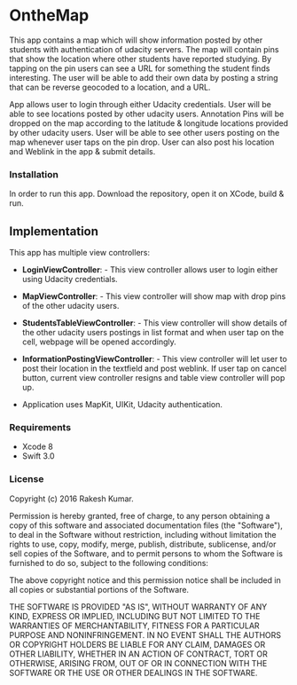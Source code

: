 # OntheMap
This app contains a map which will show information posted by other students with authentication of udacity servers. The map will contain pins that show the location where other students have reported studying.
By tapping on the pin users can see a URL for something the student finds interesting. The user will be able to add their own data by posting a string that can be reverse geocoded to a location, and a URL.

App allows user to login through either Udacity credentials. User will be able to see locations posted by other udacity users. Annotation Pins will be dropped on the map according to the latitude & longitude locations provided by other udacity users.
User will be able to see other users posting on the map whenever user taps on the pin drop. User can also post his location and Weblink in the app & submit details. 

### Installation

In order to run this app. Download the repository, open it on XCode, build & run.

## Implementation
This app has multiple view controllers:

- __LoginViewController__: - This view controller allows user to login either using Udacity credentials. 

- __MapViewController__: - This view controller will show map with drop pins of the other udacity users.   

- __StudentsTableViewController__: - This view controller will show details of the other udacity users postings in list format and when user tap on the cell, webpage will be opened accordingly.
 
- __InformationPostingViewController__: - This view controller will let user to post their location in the textfield and post weblink. If user tap on cancel button, current view controller resigns and table view controller will pop up. 

- Application uses MapKit, UIKit, Udacity authentication.
 

### Requirements

* Xcode 8
* Swift 3.0

### License

Copyright (c) 2016 Rakesh Kumar.

Permission is hereby granted, free of charge, to any person obtaining a copy of this software and associated documentation files (the "Software"), to deal in the Software without restriction, including without limitation the rights to use, copy, modify, merge, publish, distribute, sublicense, and/or sell copies of the Software, and to permit persons to whom the Software is furnished to do so, subject to the following conditions:

The above copyright notice and this permission notice shall be included in all copies or substantial portions of the Software.

THE SOFTWARE IS PROVIDED "AS IS", WITHOUT WARRANTY OF ANY KIND, EXPRESS OR IMPLIED, INCLUDING BUT NOT LIMITED TO THE WARRANTIES OF MERCHANTABILITY, FITNESS FOR A PARTICULAR PURPOSE AND NONINFRINGEMENT. IN NO EVENT SHALL THE AUTHORS OR COPYRIGHT HOLDERS BE LIABLE FOR ANY CLAIM, DAMAGES OR OTHER LIABILITY, WHETHER IN AN ACTION OF CONTRACT, TORT OR OTHERWISE, ARISING FROM, OUT OF OR IN CONNECTION WITH THE SOFTWARE OR THE USE OR OTHER DEALINGS IN THE SOFTWARE.
